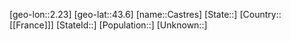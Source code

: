 ﻿---
location: [43.6,2.23]
type: City
tags:
- geo/City


SpocWebEntityId: 29514
isDeleted: false
confidential: public

---
[geo-lon::2.23]
[geo-lat::43.6]
[name::Castres]
[State::]
[Country::[[France]]]
[StateId::]
[Population::]
[Unknown::]

